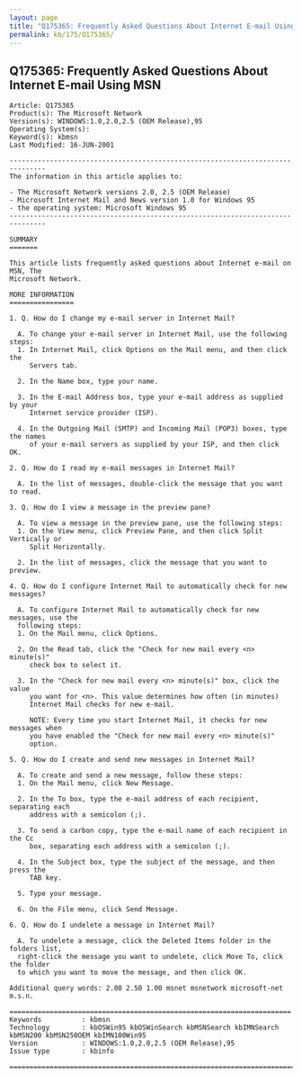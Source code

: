 ```yaml
---
layout: page
title: "Q175365: Frequently Asked Questions About Internet E-mail Using MSN"
permalink: kb/175/Q175365/
---
```


## Q175365: Frequently Asked Questions About Internet E-mail Using MSN

	Article: Q175365
	Product(s): The Microsoft Network
	Version(s): WINDOWS:1.0,2.0,2.5 (OEM Release),95
	Operating System(s): 
	Keyword(s): kbmsn
	Last Modified: 16-JUN-2001
	
	-------------------------------------------------------------------------------
	The information in this article applies to:
	
	- The Microsoft Network versions 2.0, 2.5 (OEM Release) 
	- Microsoft Internet Mail and News version 1.0 for Windows 95 
	- the operating system: Microsoft Windows 95 
	-------------------------------------------------------------------------------
	
	SUMMARY
	=======
	
	This article lists frequently asked questions about Internet e-mail on MSN, The
	Microsoft Network.
	
	MORE INFORMATION
	================
	
	1. Q. How do I change my e-mail server in Internet Mail?
	
	  A. To change your e-mail server in Internet Mail, use the following steps:
	  1. In Internet Mail, click Options on the Mail menu, and then click the
	     Servers tab.
	
	  2. In the Name box, type your name.
	
	  3. In the E-mail Address box, type your e-mail address as supplied by your
	     Internet service provider (ISP).
	
	  4. In the Outgoing Mail (SMTP) and Incoming Mail (POP3) boxes, type the names
	     of your e-mail servers as supplied by your ISP, and then click OK.
	
	2. Q. How do I read my e-mail messages in Internet Mail?
	
	  A. In the list of messages, double-click the message that you want to read.
	
	3. Q. How do I view a message in the preview pane?
	
	  A. To view a message in the preview pane, use the following steps:
	  1. On the View menu, click Preview Pane, and then click Split Vertically or
	     Split Horizontally.
	
	  2. In the list of messages, click the message that you want to preview.
	
	4. Q. How do I configure Internet Mail to automatically check for new messages?
	
	  A. To configure Internet Mail to automatically check for new messages, use the
	  following steps:
	  1. On the Mail menu, click Options.
	
	  2. On the Read tab, click the "Check for new mail every <n> minute(s)"
	     check box to select it.
	
	  3. In the "Check for new mail every <n> minute(s)" box, click the value
	     you want for <n>. This value determines how often (in minutes)
	     Internet Mail checks for new e-mail.
	
	     NOTE: Every time you start Internet Mail, it checks for new messages when
	     you have enabled the "Check for new mail every <n> minute(s)"
	     option.
	
	5. Q. How do I create and send new messages in Internet Mail?
	
	  A. To create and send a new message, follow these steps:
	  1. On the Mail menu, click New Message.
	
	  2. In the To box, type the e-mail address of each recipient, separating each
	     address with a semicolon (;).
	
	  3. To send a carbon copy, type the e-mail name of each recipient in the Cc
	     box, separating each address with a semicolon (;).
	
	  4. In the Subject box, type the subject of the message, and then press the
	     TAB key.
	
	  5. Type your message.
	
	  6. On the File menu, click Send Message.
	
	6. Q. How do I undelete a message in Internet Mail?
	
	  A. To undelete a message, click the Deleted Items folder in the folders list,
	  right-click the message you want to undelete, click Move To, click the folder
	  to which you want to move the message, and then click OK.
	
	Additional query words: 2.00 2.50 1.00 msnet msnetwork microsoft-net m.s.n.
	
	======================================================================
	Keywords          : kbmsn 
	Technology        : kbOSWin95 kbOSWinSearch kbMSNSearch kbIMNSearch kbMSN200 kbMSN250OEM kbIMN100Win95
	Version           : WINDOWS:1.0,2.0,2.5 (OEM Release),95
	Issue type        : kbinfo
	
	=============================================================================
	
